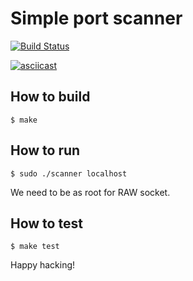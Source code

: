 # Simple port scanner

[![Build Status](https://travis-ci.org/keinohguchi/scanner.svg)](https://travis-ci.org/keinohguchi/scanner)

[![asciicast](https://asciinema.org/a/48316.png)](https://asciinema.org/a/48316)

## How to build

```
$ make
```

## How to run

```
$ sudo ./scanner localhost
```

We need to be as root for RAW socket.

## How to test

```
$ make test
```

Happy hacking!
